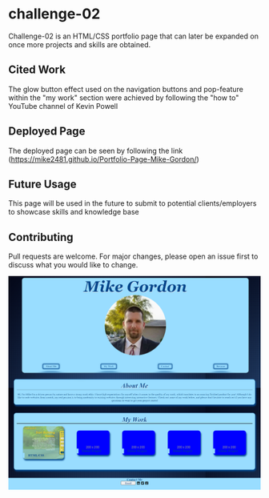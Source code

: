 # challenge-02

Challenge-02 is an HTML/CSS portfolio page that can later be expanded on once more projects and skills are obtained.

## Cited Work

The glow button effect used on the navigation buttons and pop-feature within the "my work" section were achieved by following the "how to" YouTube channel of Kevin Powell

## Deployed Page

The deployed page can be seen by following the link (https://mike2481.github.io/Portfolio-Page-Mike-Gordon/)


## Future Usage

This page will be used in the future to submit to potential clients/employers to showcase skills and knowledge base 


## Contributing

Pull requests are welcome. For major changes, please open an issue first to discuss what you would like to change.

![screenshot of deployed application](assets/images/profile-page-screenshot.png?raw=true "Mike Gordon Profile Page")
